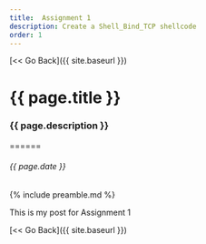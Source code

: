 ```yaml
---
title:  Assignment 1
description: Create a Shell_Bind_TCP shellcode
order: 1
---
```


[&lt;&lt; Go Back]({{ site.baseurl }})

# {{ page.title }}
### {{ page.description }}
======
###### {{ page.date }}

{% include preamble.md %}

This is my post for Assignment 1

[&lt;&lt; Go Back]({{ site.baseurl }})
